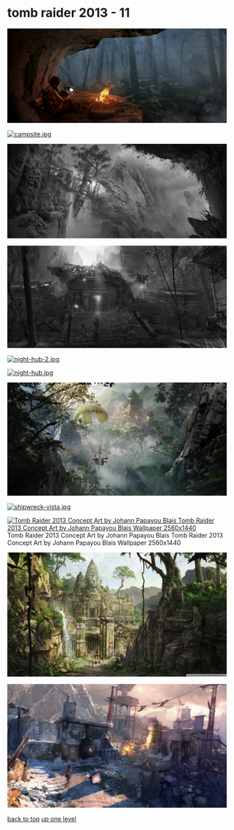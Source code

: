 # tomb raider 2013 - 11
[![basecamp.jpg](/desktop/tomb%20raider%202013/basecamp.jpg "basecamp.jpg")](/desktop/tomb%20raider%202013/basecamp.jpg)

[![campsite.jpg](/desktop/tomb%20raider%202013/campsite.jpg "campsite.jpg")](/desktop/tomb%20raider%202013/campsite.jpg)

[![cliffhanger.jpg](/desktop/tomb%20raider%202013/cliffhanger.jpg "cliffhanger.jpg")](/desktop/tomb%20raider%202013/cliffhanger.jpg)

[![gate.jpg](/desktop/tomb%20raider%202013/gate.jpg "gate.jpg")](/desktop/tomb%20raider%202013/gate.jpg)

[![night-hub-2.jpg](/desktop/tomb%20raider%202013/night-hub-2.jpg "night-hub-2.jpg")](/desktop/tomb%20raider%202013/night-hub-2.jpg)

[![night-hub.jpg](/desktop/tomb%20raider%202013/night-hub.jpg "night-hub.jpg")](/desktop/tomb%20raider%202013/night-hub.jpg)

[![parachute-descent-xl.jpg](/desktop/tomb%20raider%202013/parachute-descent-xl.jpg "parachute-descent-xl.jpg")](/desktop/tomb%20raider%202013/parachute-descent-xl.jpg)

[![shipwreck-vista.jpg](/desktop/tomb%20raider%202013/shipwreck-vista.jpg "shipwreck-vista.jpg")](/desktop/tomb%20raider%202013/shipwreck-vista.jpg)

[![Tomb Raider 2013 Concept Art by Johann Papayou Blais
Tomb Raider 2013 Concept Art by Johann Papayou Blais Wallpaper 2560x1440](/desktop/tomb%20raider%202013/tomb_raider_2013_concept_art_by_johann_papayou_blais-wallpaper-2560x1440.jpg "Tomb Raider 2013 Concept Art by Johann Papayou Blais
Tomb Raider 2013 Concept Art by Johann Papayou Blais Wallpaper 2560x1440")](/desktop/tomb%20raider%202013/tomb_raider_2013_concept_art_by_johann_papayou_blais-wallpaper-2560x1440.jpg)\
Tomb Raider 2013 Concept Art by Johann Papayou Blais
Tomb Raider 2013 Concept Art by Johann Papayou Blais Wallpaper 2560x1440

[![Tomb Raider Underworld Art Wallpaper 1920x1080 Tomb Raider ....jpg](/desktop/tomb%20raider%202013/Tomb%20Raider%20Underworld%20Art%20Wallpaper%201920x1080%20Tomb%20Raider%20....jpg "Tomb Raider Underworld Art Wallpaper 1920x1080 Tomb Raider ....jpg")](/desktop/tomb%20raider%202013/Tomb%20Raider%20Underworld%20Art%20Wallpaper%201920x1080%20Tomb%20Raider%20....jpg)

[![WW2-SOS.jpg](/desktop/tomb%20raider%202013/WW2-SOS.jpg "WW2-SOS.jpg")](/desktop/tomb%20raider%202013/WW2-SOS.jpg)



[back to top](#)
[up one level](/desktop/README.MD)
